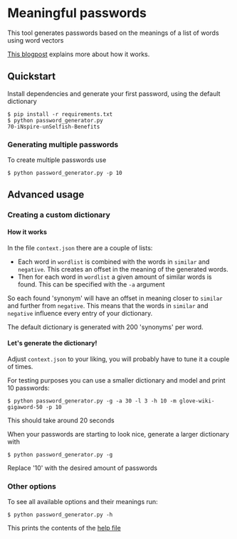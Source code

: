 # Meaningful passwords

This tool generates passwords based on the meanings of a list of words using word vectors

[This blogpost](https://www.leaf.cloud/blog/how-to-use-a-i-to-generate-meaningful-and-secure-passwords) explains more
about how it works.

## Quickstart

Install dependencies and generate your first password, using the default dictionary

```shell
$ pip install -r requirements.txt
$ python password_generator.py
70-iNspire-unSelfish-Benefits
```

### Generating multiple passwords

To create multiple passwords use

```shell
$ python password_generator.py -p 10
```

## Advanced usage

### Creating a custom dictionary

#### How it works

In the file ``context.json`` there are a couple of lists:

- Each word in ``wordlist`` is combined with the words in ``similar`` and ``negative``. This creates an offset in the
  meaning of the generated words.
- Then for each word in ``wordlist`` a given amount of similar words is found. This can be specified with the ``-a``
  argument

So each found 'synonym' will have an offset in meaning closer to ``similar`` and further from ``negative``. This means
that the words in ``similar`` and ``negative`` influence every entry of your dictionary.

The default dictionary is generated with 200 'synonyms' per word.

#### Let's generate the dictionary!

Adjust ``context.json`` to your liking, you will probably have to tune it a couple of times.

For testing purposes you can use a smaller dictionary and model and print 10 passwords:

```shell
$ python password_generator.py -g -a 30 -l 3 -h 10 -m glove-wiki-gigaword-50 -p 10
```

This should take around 20 seconds

When your passwords are starting to look nice, generate a larger dictionary with

```shell
$ python password_generator.py -g
```

Replace '10' with the desired amount of passwords

### Other options

To see all available options and their meanings run:

```shell
$ python password_generator.py -h
```

This prints the contents of the [help file](./help)

